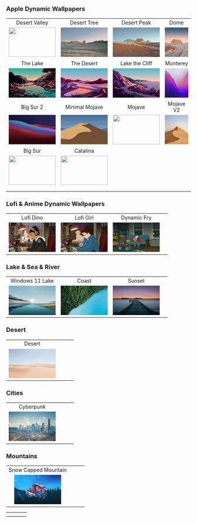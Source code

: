 ### Apple Dynamic Wallpapers
| 			   	              										        			| 			     															     | 															   	  			     | 																	         |
| :---------------------------------------------------------------------------------------------------------: | :------------------------------------------------------------------------------------------------------:  | :---------------------------------------------------------------------------------------------------------: | :------------------------------------------------------------------------------------------------: |
| Desert Valley             													        | Desert Tree     															     | Desert Peak										      				      		     | Dome		     											 		         |
| <img class="img1" src="Screenshots/DesertValley.gif" width="128" height="80"> | <img class="img1" src="Screenshots/DesertTree.gif" width="128" height="80"> |  <img class="img1" src="Screenshots/DesertPeak.gif" width="128" height="80">  | <img class="img1" src="Screenshots/Dome.gif" width="128" height="80">  |
| The Lake    	              										        			| The Desert						     										     | Lake the Cliff							    				           			      | Monterey										   			          |
| <img class="img1" src="Screenshots/TheLake.gif" width="128" height="80">  	| <img class="img1" src="Screenshots/TheDesert.gif" width="128" height="80">  | <img class="img1" src="Screenshots/LakeTheCliff.gif" width="128" height="80">  | <img class="img1" src="Screenshots/Monterey.gif" width="128" height="80"> |
| Big Sur 2			   	              											        | Minimal Mojave    										         			    | Mojave															        		| Mojave V2													     |
| <img class="img1" src="Screenshots/BigSurV2.gif" width="128" height="80"> 	| <img class="img1" src="Screenshots/Minimal-Mojave.gif" width="128" height="80"> | <img class="img1" src="Screenshots/Mojave.gif" width="128" height="80"> | <img class="img1" src="Screenshots/MojaveV2.gif" width="128" height="80"> |		     												     |
| Big Sur	 															        | Catalina													   			     |
| <img class="img1" src="Screenshots/BigSur.gif" width="128" height="80">	        | <img class="img1" src="Screenshots/Catalina.gif" width="128" height="80">     | 			   	              										        | 			     												     |
| 			   	              													        | 			     												     | 															        | 															     |
| 																			| 															     | 			   	              										        | 			     												     |


### Lofi & Anime Dynamic Wallpapers
| 			   	              										        			| 			     															     | 															   	  			     | 																	         |
| :---------------------------------------------------------------------------------------------------------: | :------------------------------------------------------------------------------------------------------:  | :---------------------------------------------------------------------------------------------------------: | :------------------------------------------------------------------------------------------------: |
| Lofi Dino	   	              													        | Lofi Girl		     														     | Dynamic Fry													 		             | 															     			 |
| <img class="img1" src="Screenshots/LofiDino.gif" width="128" height="80"> 	| <img class="img1" src="Screenshots/LofiGirl.gif" width="128" height="80">	     | <img class="img1" src="Screenshots/DynamicFry.gif" width="128" height="80">  | 			     												      			 |

### Lake & Sea & River
| 			   	              										        			| 			     															     | 															   	  			     | 																	         |
| :---------------------------------------------------------------------------------------------------------: | :------------------------------------------------------------------------------------------------------:  | :---------------------------------------------------------------------------------------------------------: | :------------------------------------------------------------------------------------------------: |
| Windows 11 Lake 														        | Coast	     																     | Sunset										 					     	             | 															     			 |
| <img class="img1" src="Screenshots/Win11Lake.gif" width="128" height="80">      | <img class="img1" src="Screenshots/Coast.gif" width="128" height="80">	     | <img class="img1" src="Screenshots/EOS-Sunset.gif" width="128" height="80">    | 															     			 |

### Desert
| 			   	              										        			| 			     															     | 															   	  			     | 																	         |
| :---------------------------------------------------------------------------------------------------------: | :------------------------------------------------------------------------------------------------------:  | :---------------------------------------------------------------------------------------------------------: | :------------------------------------------------------------------------------------------------: |
| Desert	   	              														        | 		     																     | 												 					     	             | 															     			 |
| <img class="img1" src="Screenshots/Desert.gif" width="128" height="80"> 		| 		     																     | 												 					     	             | 															     			 |

### Cities
| 			   	              										        			| 			     															     | 															   	  			     | 																	         |
| :---------------------------------------------------------------------------------------------------------: | :------------------------------------------------------------------------------------------------------:  | :---------------------------------------------------------------------------------------------------------: | :------------------------------------------------------------------------------------------------: |
| Cyberpunk        															        | 		     																     | 												 					     	             | 															     			 |
| <img class="img1" src="Screenshots/cyberpunk-01.gif" width="128" height="80"> | 		     																     | 												 					     	             | 															     			 |

### Mountains
| 			   	              										        			| 			     															     | 															   	  			     | 																	         |
| :---------------------------------------------------------------------------------------------------------: | :------------------------------------------------------------------------------------------------------:  | :---------------------------------------------------------------------------------------------------------: | :------------------------------------------------------------------------------------------------: |
| Snow Capped Mountain													        | 		     																     | 												 					     	             | 															     			 |
| <img src="Screenshots/EOS-SnowCappedMountain.gif" width="128" height="80"> | 		     																     | 												 					     	             | 															     			 |

| 			   	              										        			| 			     															     | 															   	  			     | 																	         |
| :---------------------------------------------------------------------------------------------------------: | :------------------------------------------------------------------------------------------------------:  | :---------------------------------------------------------------------------------------------------------: | :------------------------------------------------------------------------------------------------: |
| 	   	              															        | 		     																     | 												 					     	             | 															     			 |
| 	   	              															        | 		     																     | 												 					     	             | 															     			 |






